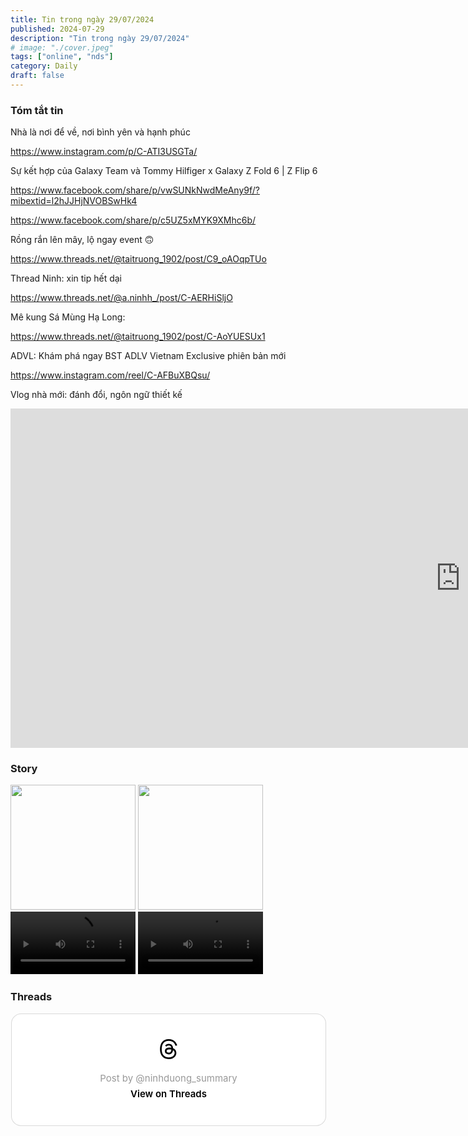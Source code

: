 ```yaml
---
title: Tin trong ngày 29/07/2024
published: 2024-07-29
description: "Tin trong ngày 29/07/2024"
# image: "./cover.jpeg"
tags: ["online", "nds"]
category: Daily
draft: false
---
```


### Tóm tắt tin 

Nhà là nơi để về, nơi bình yên và hạnh phúc 

https://www.instagram.com/p/C-ATI3USGTa/

Sự kết hợp của Galaxy Team và Tommy Hilfiger x Galaxy Z Fold 6 | Z Flip 6

https://www.facebook.com/share/p/vwSUNkNwdMeAny9f/?mibextid=l2hJJHjNVOBSwHk4

https://www.facebook.com/share/p/c5UZ5xMYK9XMhc6b/


Rồng rắn lên mây, lộ ngay event 🙃

https://www.threads.net/@taitruong_1902/post/C9_oAOqpTUo

Thread Ninh: xin tip hết dại 

https://www.threads.net/@a.ninhh_/post/C-AERHiSljO

Mê kung Sá Mùng Hạ Long:

https://www.threads.net/@taitruong_1902/post/C-AoYUESUx1

ADVL: Khám phá ngay BST ADLV Vietnam Exclusive phiên bản mới

https://www.instagram.com/reel/C-AFBuXBQsu/


Vlog nhà mới: đánh đổi, ngôn ngữ thiết kế 


<iframe width="1440" height="543" src="https://www.youtube.com/embed/dg8oCOEQ4cA" title="Mời mọi người dạo một vòng trụ sở chính công ty - Ninh Dương daily" frameborder="0" allow="accelerometer; autoplay; clipboard-write; encrypted-media; gyroscope; picture-in-picture; web-share" referrerpolicy="strict-origin-when-cross-origin" allowfullscreen></iframe>

### Story 

<img width="200" src="https://github.com/user-attachments/assets/06899448-0377-4f18-8fa0-d116996f8ee6" />

<img width="200" src="https://github.com/user-attachments/assets/6f6eea67-afd5-456e-b549-702c29eb5cd2" />

<video width="200" controls>
  <source src="https://github.com/user-attachments/assets/8b4fe93d-bdf8-40b1-8299-f27616818c66" type="video/mp4">
</video>

<video width="200" controls>
  <source src="hhttps://github.com/user-attachments/assets/c333b2a4-4bf9-4845-895c-a719a531017e" type="video/mp4">
</video>

### Threads 

<blockquote class="text-post-media" data-text-post-permalink="https://www.threads.net/@ninhduong_summary/post/C-AwUUQBrMV" data-text-post-version="0" id="ig-tp-C-AwUUQBrMV" style=" background:#FFF; border-width: 1px; border-style: solid; border-color: #00000026; border-radius: 16px; max-width:540px; margin: 1px; min-width:270px; padding:0; width:99.375%; width:-webkit-calc(100% - 2px); width:calc(100% - 2px);"> <a href="https://www.threads.net/@ninhduong_summary/post/C-AwUUQBrMV" style=" background:#FFFFFF; line-height:0; padding:0 0; text-align:center; text-decoration:none; width:100%; font-family: -apple-system, BlinkMacSystemFont, sans-serif;" target="_blank"> <div style=" padding: 40px; display: flex; flex-direction: column; align-items: center;"><div style=" display:block; height:32px; width:32px; padding-bottom:20px;"> <svg aria-label="Threads" height="32px" role="img" viewBox="0 0 192 192" width="32px" xmlns="http://www.w3.org/2000/svg"> <path d="M141.537 88.9883C140.71 88.5919 139.87 88.2104 139.019 87.8451C137.537 60.5382 122.616 44.905 97.5619 44.745C97.4484 44.7443 97.3355 44.7443 97.222 44.7443C82.2364 44.7443 69.7731 51.1409 62.102 62.7807L75.881 72.2328C81.6116 63.5383 90.6052 61.6848 97.2286 61.6848C97.3051 61.6848 97.3819 61.6848 97.4576 61.6855C105.707 61.7381 111.932 64.1366 115.961 68.814C118.893 72.2193 120.854 76.925 121.825 82.8638C114.511 81.6207 106.601 81.2385 98.145 81.7233C74.3247 83.0954 59.0111 96.9879 60.0396 116.292C60.5615 126.084 65.4397 134.508 73.775 140.011C80.8224 144.663 89.899 146.938 99.3323 146.423C111.79 145.74 121.563 140.987 128.381 132.296C133.559 125.696 136.834 117.143 138.28 106.366C144.217 109.949 148.617 114.664 151.047 120.332C155.179 129.967 155.42 145.8 142.501 158.708C131.182 170.016 117.576 174.908 97.0135 175.059C74.2042 174.89 56.9538 167.575 45.7381 153.317C35.2355 139.966 29.8077 120.682 29.6052 96C29.8077 71.3178 35.2355 52.0336 45.7381 38.6827C56.9538 24.4249 74.2039 17.11 97.0132 16.9405C119.988 17.1113 137.539 24.4614 149.184 38.788C154.894 45.8136 159.199 54.6488 162.037 64.9503L178.184 60.6422C174.744 47.9622 169.331 37.0357 161.965 27.974C147.036 9.60668 125.202 0.195148 97.0695 0H96.9569C68.8816 0.19447 47.2921 9.6418 32.7883 28.0793C19.8819 44.4864 13.2244 67.3157 13.0007 95.9325L13 96L13.0007 96.0675C13.2244 124.684 19.8819 147.514 32.7883 163.921C47.2921 182.358 68.8816 191.806 96.9569 192H97.0695C122.03 191.827 139.624 185.292 154.118 170.811C173.081 151.866 172.51 128.119 166.26 113.541C161.776 103.087 153.227 94.5962 141.537 88.9883ZM98.4405 129.507C88.0005 130.095 77.1544 125.409 76.6196 115.372C76.2232 107.93 81.9158 99.626 99.0812 98.6368C101.047 98.5234 102.976 98.468 104.871 98.468C111.106 98.468 116.939 99.0737 122.242 100.233C120.264 124.935 108.662 128.946 98.4405 129.507Z" /></svg></div> <div style=" font-size: 15px; line-height: 21px; color: #999999; font-weight: 400; padding-bottom: 4px; "> Post by @ninhduong_summary</div> <div style=" font-size: 15px; line-height: 21px; color: #000000; font-weight: 600; "> View on Threads</div></div></a></blockquote>
<script async src="https://www.threads.net/embed.js"></script>
